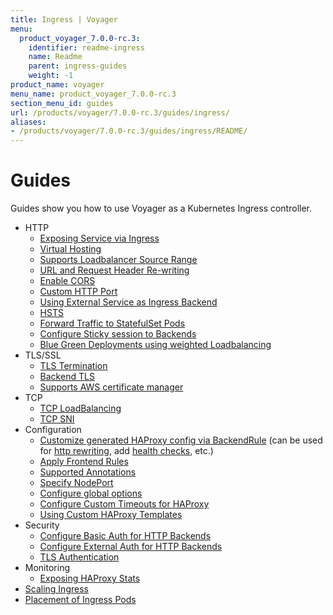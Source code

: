 ```yaml
---
title: Ingress | Voyager
menu:
  product_voyager_7.0.0-rc.3:
    identifier: readme-ingress
    name: Readme
    parent: ingress-guides
    weight: -1
product_name: voyager
menu_name: product_voyager_7.0.0-rc.3
section_menu_id: guides
url: /products/voyager/7.0.0-rc.3/guides/ingress/
aliases:
- /products/voyager/7.0.0-rc.3/guides/ingress/README/
---
```


# Guides

Guides show you how to use Voyager as a Kubernetes Ingress controller.

- HTTP
  - [Exposing Service via Ingress](/products/voyager/7.0.0-rc.3/guides/ingress/http/single-service)
  - [Virtual Hosting](/products/voyager/7.0.0-rc.3/guides/ingress/http/virtual-hosting)
  - [Supports Loadbalancer Source Range](/products/voyager/7.0.0-rc.3/guides/ingress/http/source-range)
  - [URL and Request Header Re-writing](/products/voyager/7.0.0-rc.3/guides/ingress/http/rewrite-rules)
  - [Enable CORS](/products/voyager/7.0.0-rc.3/guides/ingress/http/cors)
  - [Custom HTTP Port](/products/voyager/7.0.0-rc.3/guides/ingress/http/custom-http-port)
  - [Using External Service as Ingress Backend](/products/voyager/7.0.0-rc.3/guides/ingress/http/external-svc)
  - [HSTS](/products/voyager/7.0.0-rc.3/guides/ingress/http/hsts)
  - [Forward Traffic to StatefulSet Pods](/products/voyager/7.0.0-rc.3/guides/ingress/http/statefulset-pod)
  - [Configure Sticky session to Backends](/products/voyager/7.0.0-rc.3/guides/ingress/http/sticky-session)
  - [Blue Green Deployments using weighted Loadbalancing](/products/voyager/7.0.0-rc.3/guides/ingress/http/blue-green-deployment)
- TLS/SSL
  - [TLS Termination](/products/voyager/7.0.0-rc.3/guides/ingress/tls/overview)
  - [Backend TLS](/products/voyager/7.0.0-rc.3/guides/ingress/tls/backend-tls)
  - [Supports AWS certificate manager](/products/voyager/7.0.0-rc.3/guides/ingress/tls/aws-cert-manager)
- TCP
  - [TCP LoadBalancing](/products/voyager/7.0.0-rc.3/guides/ingress/tcp/overview)
  - [TCP SNI](/products/voyager/7.0.0-rc.3/guides/ingress/tcp/tcp-sni)
- Configuration
  - [Customize generated HAProxy config via BackendRule](/products/voyager/7.0.0-rc.3/guides/ingress/configuration/backend-rule) (can be used for [http rewriting](https://www.haproxy.com/doc/aloha/7.0/haproxy/http_rewriting.html), add [health checks](https://www.haproxy.com/doc/aloha/7.0/haproxy/healthchecks.html), etc.)
  - [Apply Frontend Rules](/products/voyager/7.0.0-rc.3/guides/ingress/configuration/frontend-rule)
  - [Supported Annotations](/products/voyager/7.0.0-rc.3/guides/ingress/configuration/annotations)
  - [Specify NodePort](/products/voyager/7.0.0-rc.3/guides/ingress/configuration/node-port)
  - [Configure global options](/products/voyager/7.0.0-rc.3/guides/ingress/configuration/default-options)
  - [Configure Custom Timeouts for HAProxy](/products/voyager/7.0.0-rc.3/guides/ingress/configuration/default-timeouts)
  - [Using Custom HAProxy Templates](/products/voyager/7.0.0-rc.3/guides/ingress/configuration/custom-templates)
- Security
  - [Configure Basic Auth for HTTP Backends](/products/voyager/7.0.0-rc.3/guides/ingress/security/basic-auth)
  - [Configure External Auth for HTTP Backends](/products/voyager/7.0.0-rc.3/guides/ingress/security/oauth)
  - [TLS Authentication](/products/voyager/7.0.0-rc.3/guides/ingress/security/tls-auth)
- Monitoring
  - [Exposing HAProxy Stats](/products/voyager/7.0.0-rc.3/guides/ingress/monitoring/stats)
- [Scaling Ingress](/products/voyager/7.0.0-rc.3/guides/ingress/scaling)
- [Placement of Ingress Pods](/products/voyager/7.0.0-rc.3/guides/ingress/pod-placement)
